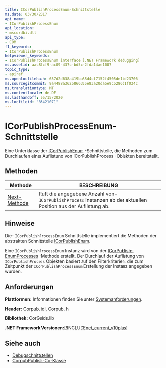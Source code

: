 ```yaml
---
title: ICorPublishProcessEnum-Schnittstelle
ms.date: 03/30/2017
api_name:
- ICorPublishProcessEnum
api_location:
- mscordbi.dll
api_type:
- COM
f1_keywords:
- ICorPublishProcessEnum
helpviewer_keywords:
- ICorPublishProcessEnum interface [.NET Framework debugging]
ms.assetid: aac8fcf9-ac09-437c-bd5c-2fda14ae1007
topic_type:
- apiref
ms.openlocfilehash: 657d2d638a419ba88d4cf7152f4505de1bd23706
ms.sourcegitcommit: 9a4488a3625866335e83a20da5e9c5286b1f034c
ms.translationtype: MT
ms.contentlocale: de-DE
ms.lasthandoff: 05/15/2020
ms.locfileid: "83421071"
---
```

# <a name="icorpublishprocessenum-interface"></a>ICorPublishProcessEnum-Schnittstelle
Eine Unterklasse der [ICorPublishEnum](icorpublishenum-interface.md) -Schnittstelle, die Methoden zum Durchlaufen einer Auflistung von [ICorPublishProcess](icorpublishprocess-interface.md) -Objekten bereitstellt.  
  
## <a name="methods"></a>Methoden  
  
|Methode|BESCHREIBUNG|  
|------------|-----------------|  
|[Next-Methode](icorpublishprocessenum-next-method.md)|Ruft die angegebene Anzahl von- `ICorPublishProcess` Instanzen ab der aktuellen Position aus der Auflistung ab.|  
  
## <a name="remarks"></a>Hinweise  
 Die- `ICorPublishProcessEnum` Schnittstelle implementiert die Methoden der abstrakten Schnittstelle [ICorPublishEnum](icorpublishenum-interface.md).  
  
 Eine `ICorPublishProcessEnum` Instanz wird von der [ICorPublish:: EnumProcesses](icorpublish-enumprocesses-method.md) -Methode erstellt. Der Durchlauf der Auflistung von `ICorPublishProcess` Objekten basiert auf den Filterkriterien, die zum Zeitpunkt der `ICorPublishProcessEnum` Erstellung der Instanz angegeben wurden.  
  
## <a name="requirements"></a>Anforderungen  
 **Plattformen:** Informationen finden Sie unter [Systemanforderungen](../../get-started/system-requirements.md).  
  
 **Header:** Corpub. idl, Corpub. h  
  
 **Bibliothek:** CorGuids.lib  
  
 **.NET Framework Versionen:**[!INCLUDE[net_current_v10plus](../../../../includes/net-current-v10plus-md.md)]  
  
## <a name="see-also"></a>Siehe auch

- [Debugschnittstellen](debugging-interfaces.md)
- [CorpubPublish-Co-Klasse](corpubpublish-coclass.md)

